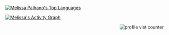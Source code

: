 <div>
<!-- github stats -->
<!-- p align="left"><a href="https://github.com/melpalhano/github-readme-stats"><img alt="Melissa Palhano's Github Stats" src="https://github-readme-stats.vercel.app/api?username=melpalhano&show_icons=true&count_private=true&theme=react&hide_border=true&bg_color=0D1117" /></a> -->


 <!-- most used languagens -->
<p align="left"><a href="https://github.com/melpalhano/github-readme-stats"><img alt="Melissa Palhano's Top Languages" src="https://github-readme-stats.vercel.app/api/top-langs/?username=melpalhano&langs_count=8&count_private=true&layout=compact&theme=react&hide_border=true&bg_color=0D1117" /></a>
</div>


<!-- grafico -->
 <a href="https://github.com/melpalhano/github-readme-activity-graph"><img alt="Melissa's Activity Graph" src="https://activity-graph.herokuapp.com/graph?username=melpalhano&bg_color=0D1117&color=5BCDEC&line=5BCDEC&point=FFFFFF&hide_border=true" /></a>

<!--- gatinho programador 

</samp>
<p align="right">
<img src="https://media.giphy.com/media/WUlplcMpOCEmTGBtBW/giphy.gif" width="150"> 
 
 
 
<!-- Profile vist counter -->
<p align="right"> <img src="https://komarev.com/ghpvc/?username=melpalhano" alt="profile vist counter" /> </p>  
<a href="https://github.com/melpalhano">


